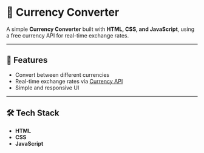 # 💱 Currency Converter  

A simple **Currency Converter** built with **HTML, CSS, and JavaScript**, using a free currency API for real-time exchange rates.  

---

## 🚀 Features  
- Convert between different currencies  
- Real-time exchange rates via [Currency API](https://cdn.jsdelivr.net/npm/@fawazahmed0/currency-api)  
- Simple and responsive UI  

---

## 🛠️ Tech Stack  
- **HTML**  
- **CSS**  
- **JavaScript**  


